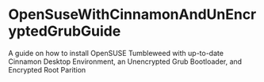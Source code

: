 # OpenSuseWithCinnamonAndUnEncryptedGrubGuide
A guide on how to install OpenSUSE Tumbleweed with up-to-date Cinnamon Desktop Environment, an Unencrypted Grub Bootloader, and Encrypted Root Parition
